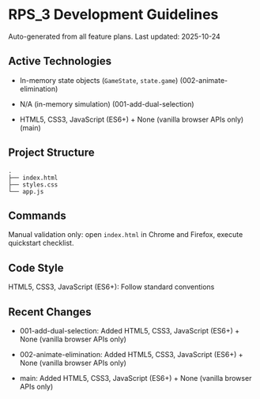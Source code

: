 # RPS_3 Development Guidelines

Auto-generated from all feature plans. Last updated: 2025-10-24

## Active Technologies
- In-memory state objects (`GameState`, `state.game`) (002-animate-elimination)
- N/A (in-memory simulation) (001-add-dual-selection)

- HTML5, CSS3, JavaScript (ES6+) + None (vanilla browser APIs only) (main)

## Project Structure

```text
.
├── index.html
├── styles.css
└── app.js
```

## Commands

Manual validation only: open `index.html` in Chrome and Firefox, execute quickstart checklist.

## Code Style

HTML5, CSS3, JavaScript (ES6+): Follow standard conventions

## Recent Changes
- 001-add-dual-selection: Added HTML5, CSS3, JavaScript (ES6+) + None (vanilla browser APIs only)
- 002-animate-elimination: Added HTML5, CSS3, JavaScript (ES6+) + None (vanilla browser APIs only)

- main: Added HTML5, CSS3, JavaScript (ES6+) + None (vanilla browser APIs only)

<!-- MANUAL ADDITIONS START -->
<!-- MANUAL ADDITIONS END -->
